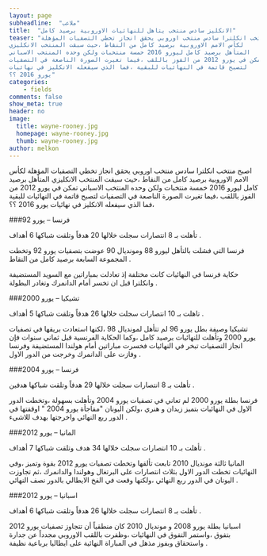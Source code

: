 ```yaml
---
layout: page
subheadline:  "ملاعب"
title:  "الانكليز سادس منتخب يتاهل للنهائيات الاوروبية برصيد كامل"
teaser: "اصبح منتخب انكلترا سادس منتخب اوروبي يحقق انجاز تخطي التصفيات المؤهلة
لكأس الامم الاوروبية برصيد كامل من النقاط ،حيث سبقت المنتخب الانكليزي
المتأهل برصيد كامل ليورو 2016 خمسة منتخبات ولكن وحده المنتخب الاسباني
تمكن في يورو 2012 من الفوز باللقب ،فيما تغيرت الصورة الناصعة في التصفيات
لتصبح قاتمة في النهائيات للبقية ،فما الذي سيفعله الانكليز في نهائيات
يورو 2016 ؟؟"
categories:
    - fields
comments: false
show_meta: true
header: no
image:
  title: wayne-rooney.jpg
  homepage: wayne-rooney.jpg
  thumb: wayne-rooney.jpg
author: melkon
---
```



اصبح منتخب انكلترا سادس منتخب اوروبي يحقق انجاز تخطي التصفيات المؤهلة
لكأس الامم الاوروبية برصيد كامل من النقاط ،حيث سبقت المنتخب الانكليزي
المتأهل برصيد كامل ليورو 2016 خمسة منتخبات ولكن وحده المنتخب الاسباني
تمكن في يورو 2012 من الفوز باللقب ،فيما تغيرت الصورة الناصعة في التصفيات
لتصبح قاتمة في النهائيات للبقية ،فما الذي سيفعله الانكليز في نهائيات
يورو 2016 ؟؟

###فرنسا – يورو 92

تأهلت بـ 8 انتصارات سجلت خلالها 20 هدفاً وتلقت شباكها 6 أهداف .

فرنسا التي فشلت بالتأهل ليورو 88 ومونديال 90 عوضت بتصفيات يورو 92 وتخطت
المجموعة السابعة برصيد كامل من النقاط .

حكاية فرنسا في النهائيات كانت مختلفة إذ تعادلت بمباراتين مع السويد
المستضيفة وانكلترا قبل ان تخسر أمام الدانمرك وتغادر البطولة .

###تشيكيا – يورو 2000

تاهلت بـ 10 انتصارات سجلت خلالها 26 هدفاً وتلقت شباكها 5 أهداف .

تشيكيا وصيفة بطل يورو 96 لم تتأهل لمونديال 98 ،لكنها استعادت بريقها في
تصفيات يورو 2000 وتأهلت للنهائيات برصيد كامل ،وكما الحكاية الفرنسية قبل
ثماني سنوات فإن انجاز التصفيات تبخر في النهائيات فخسرت مباراتين أمام
هولندا المستضيفة وفرنسا وفازت على الدانمرك وخرجت من الدور الاول .

###فرنسا – يورو 2004

تأهلت بـ 8 انتصارات سجلت خلالها 29 هدفاً وتلقت شباكها هدفين .

فرنسا بطلة يورو 2000 لم تعاني في تصفيات يورو 2004 وتأهلت بسهولة ،وتخطت
الدور الاول في النهائيات بتميز زيدان و هنري ،ولكن اليونان "مفاجأة يورو
2004 " اوقفتها في الدور ربع النهائي واخرجتها بهدف للاشيء .

###المانيا – يورو 2012

تأهلت بـ 10 انتصارات سجلت خلالها 34 هدف وتلقت شباكها 7 أهداف .

المانيا ثالثة مونديال 2010 تابعت تألقها وتخطت تصفيات يورو 2012 بقوة
وتميز ،وفي النهائيات تخطت الدور الاول بثلاث انتصارات على البرتغال
وهولندا والدانمرك ،ثم تجاوزت اليونان في الدور ربع النهائي ،ولكنها وقعت
في الفخ الايطالي بالدور نصف النهائي .

###اسبانيا – يورو 2012

تأهلت بـ 8 انتصارات سجلت خلالها 26 هدفاً وتلقت شباكها 6 أهداف .

اسبانيا بطلة يورو 2008 و مونديال 2010 كان منطقياً أن تتجاوز تصفيات يورو
2012 بتفوق ،واستمر التفوق في النهائيات ،وظفرت باللقب الاوروبي مجدداً عن
جدارة واستحقاق وبفوز مذهل في المباراة النهائية على ايطاليا برباعية نظيفة
.
